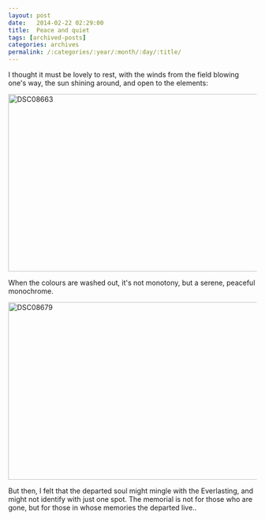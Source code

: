 ```yaml
---
layout: post
date:	2014-02-22 02:29:00
title:  Peace and quiet
tags: [archived-posts]
categories: archives
permalink: /:categories/:year/:month/:day/:title/
---
```

I thought it must be lovely to rest, with the winds from the field blowing one's way, the sun shining around, and open to the elements:

<a href="http://www.flickr.com/photos/86494503@N00/12437878565/" title="DSC08663 by mohandep, on Flickr"><img src="https://v4s.yimg.com/sk/3708/12437878565_5591fb0954_z.jpg" width="640" height="360" alt="DSC08663"></a>

When the colours are washed out, it's not monotony, but a serene, peaceful monochrome.

<a href="http://www.flickr.com/photos/86494503@N00/12438662714/" title="DSC08679 by mohandep, on Flickr"><img src="https://v4s.yimg.com/sk/3682/12438662714_a11c66971d_z.jpg" width="640" height="360" alt="DSC08679"></a>

But then, I felt that the departed soul might mingle with the Everlasting, and might not identify with just one spot. The memorial is not for those who are gone, but for those in whose memories the departed live..
